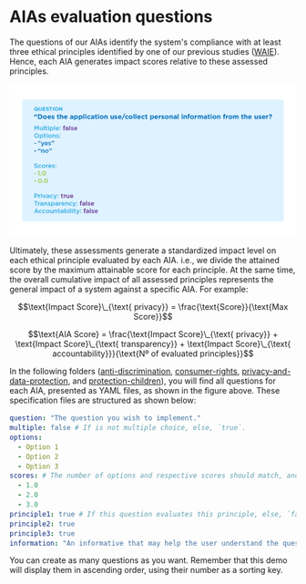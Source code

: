 # AIAs evaluation questions

The questions of our AIAs identify the system's compliance with at least three ethical principles identified by one of our previous studies ([WAIE](https://nkluge-correa.github.io/worldwide_AI-ethics/)). Hence, each AIA generates impact scores relative to these assessed principles.

<p align="center">
  <img src="../img/eps-aia-question.png" alt="A survey question of the privacy and data protection AIA about personal data collection, with two answer options and scores and three criteria for privacy, transparency, and accountability." width="600px">
</p>

Ultimately, these assessments generate a standardized impact level on each ethical principle evaluated by each AIA. i.e., we divide the attained score by the maximum attainable score for each principle. At the same time, the overall cumulative impact of all assessed principles represents the general impact of a system against a specific AIA. For example:

$$\text{Impact Score}\_{\text{ privacy}} = \frac{\text{Score}}{\text{Max Score}}$$

$$\text{AIA Score} = \frac{\text{Impact Score}\_{\text{ privacy}} + \text{Impact Score}\_{\text{ transparency}} + \text{Impact Score}\_{\text{ accountability}}}{\text{Nº  of evaluated principles}}$$

In the following folders ([anti-discrimination](./anti-discrimination), [consumer-rights](./consumer-rights), [privacy-and-data-protection](./privacy-and-data-protection), and [protection-children](./protection-children)), you will find all questions for each AIA, presented as YAML files, as shown in the figure above. These specification files are structured as shown below:

```yaml
question: "The question you wish to implement."
multiple: false # If is not multiple choice, else, `true`.
options: 
  - Option 1
  - Option 2
  - Option 3
scores: # The number of options and respective scores should match, and be in the same order.
  - 1.0
  - 2.0
  - 3.0
principle1: true # If this question evaluates this principle, else, `false`.
principle2: true
principle3: true
information: "An informative that may help the user understand the question." # If no information is to be given, set the value to `null`.
```

You can create as many questions as you want. Remember that this demo will display them in ascending order, using their number as a sorting key.
